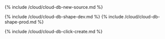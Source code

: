 {% include /cloud/cloud-db-new-source.md %}


{% include /cloud/cloud-db-shape-dev.md %}
{% include /cloud/cloud-db-shape-prod.md %}

{% include /cloud/cloud-db-click-create.md %}
